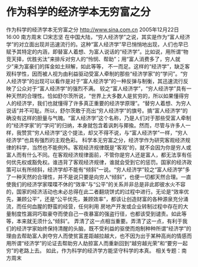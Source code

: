 # 作为科学的经济学本无穷富之分

作为科学的经济学本无穷富之分
http://www.sina.com.cn 2005年12月22日16:00 南方周末
□宋志坚
在中国大陆，“穷人经济学”之说，其实是作为“富人经济学”的对立面出现并迅速流行的。这种“富人经济学”早已悄悄地出现，人们也早已赋予其特定的内涵，即替富人着想、为富人说话的“经济学”。比如说，用所谓“物竞天择，优胜劣汰”来排斥对穷人的“怜悯、帮助”；用“富人消费多了，穷人就少”来为富豪们的挥金如土辩解，如此等等，
不一而足。这样的“经济学”，缺乏客观科学性，因而被人视为由利益驱动受富人牵制的那些“经济学家”的“学问”。“穷人经济学”的出现可以看作是对于“富人经济学”的一种反弹与制衡，其迅速流行反映了公众对于“富人经济学”的强烈不满。
较之“富人经济学”，“穷人经济学”具有一种天然的合理性。恰如舒尔茨所说，“世界上大多数人是贫穷的，所以如果懂得穷人的经济学，我们也就懂得了许多真正重要的经济学原理”。“替穷人着想、为穷人说话”并不可耻。所以，舒尔茨敢于亮出“穷人经济学”的旗号。搞“富人经济学”的确没有这样的胆量与气魄。“富人经济学”这个名称，乃是人们对于那些受富人牵制的“经济学家”的“学问”的归纳，本身就包含着讽刺与揶揄。然而，尽管与许多人一样，我赞赏“穷人经济学”这个提法，却又不得不说，与“富人经济学”一样，“穷人经济学”也具有强烈的主观色彩。
科学本无穷富之分，经济学作为研究客观经济规律的科学，当然也不能例外。客观经济规律既是“客观”的，就不会因为你是穷人或富人而有什么不同。在客观经济规律面前，不管你是穷人还是富人，都无法享有任何优先权或豁免权。谁违背了客观经济规律，谁就会受到它的惩罚。国家的经济政策可以有所倾斜，经济学却不能有“倾斜”一说。“穷人经济学”较之“富人经济学”多了一种天然的合理性，并不是说只要是向穷人“倾斜”，也便一切都天然合理。一直使我们的经济学家喋喋不休的“效率”与“公平”的关系并非总是非此即彼水火不容的，国家的经济活动也未必总得在此二者翻烧饼式的过程中进行。无论是“效率优先，兼顾公平”，还是“公平优先，兼顾效率”，都该让创造财富的各种源泉充分涌流，而任何血腥的野蛮的经营，任何利用
房地产开发或企业转制过程中存在的大量制度性漏洞巧取豪夺而使自己一夜暴富的强盗行径，也都该受到谴责。如此等等，本来就无须什么“倾斜”。
弄清了这一点相当重要。弄清了这一点，有利于我们的经济学家始终保持清醒的头脑，既不受利益的驱使而炮制种种所谓“经济学”的理由去帮助富人剥夺穷人而使贫富差距越拉越大，也不因为出于某种高尚的情感而用所谓“经济学”的论证去帮助穷人劫掠富人而重新回到“越穷越光荣”和“要穷一起穷”的老路上去。
如此，作为科学的经济学方能坚守科学的本真。
相关专题：南方周末 

